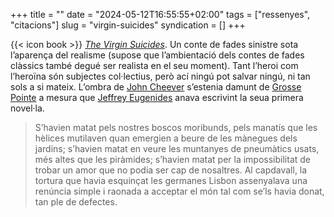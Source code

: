+++
title = ""
date = "2024-05-12T16:55:55+02:00"
tags = ["ressenyes", "citacions"]
slug = "virgin-suicides"
syndication = []
+++

{{< icon book >}} [*The Virgin Suicides*](https://en.wikipedia.org/wiki/The_Virgin_Suicides). Un conte de fades sinistre sota l’aparença del realisme (supose que l’ambientació dels contes de fades clàssics també degué ser realista en el seu moment). Tant l’heroi com l’heroïna són subjectes col·lectius, però ací ningú pot salvar ningú, ni tan sols a si mateix. L’ombra de [John Cheever](https://ca.wikipedia.org/wiki/John_Cheever) s’estenia damunt de [Grosse Pointe](https://en.wikipedia.org/wiki/Grosse_Pointe%2C_Michigan) a mesura que [Jeffrey Eugenides](https://ca.wikipedia.org/wiki/Jeffrey_Eugenides) anava escrivint la seua primera novel·la.

> S’havien matat pels nostres boscos moribunds, pels manatís que  les hèlices mutilaven quan emergien a beure de les mànegues dels jardins; s’havien matat en veure les muntanyes de pneumàtics usats, més altes que les piràmides; s’havien matat per la impossibilitat de trobar un amor que no podia ser cap de nosaltres. Al capdavall, la tortura que havia esquinçat les germanes Lisbon assenyalava una renúncia simple i raonada a acceptar el món tal com se’ls havia donat, tan ple de defectes.